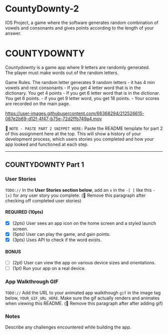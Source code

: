# CountyDownty-2
IOS Project, a game where the software generates random combination of vowels and consonants and gives points according to the length of your answer.
# COUNTYDOWNTY

Countydownty is a game app where 9 letters are randomly generated.  
The player must make words out of the random letters.

Game Rules. 
The random letter generates 9 random letters 
	- it has 4 min vowels and rest consonants 
	- If you get 4 letter word that is in the dictionary. You get 4 points 
	- If you get 6 letter word that is in the dictionar. You get 6 points.
	- if you get 9 letter word, you get 18 points. 
	- Your scores are recorded on the main page. 


https://user-images.githubusercontent.com/66368294/212526615-087e2b69-d12f-4f47-b75e-72d2ffb749a4.mov


📝 `NOTE - PASTE PART 2 SNIPPET HERE:` Paste the README template for part 2 of this assignment here at the top. This will show a history of your development process, which users stories you completed and how your app looked and functioned at each step.

---

## COUNTYDOWNTY Part 1

### User Stories
`TODO://` In the **User Stories section below**, add an `x` in the `-[ ]` like this `- [x]` for any user story you complete. (🚫 Remove this paragraph after checking off completed user stories)

#### REQUIRED (10pts)
- [x] (2pts) User sees an app icon on the home screen and a styled launch screen.
- [x] (5pts) User can play the game, and gain points.
- [x] (3pts) Uses API to check if the word exists.

#### BONUS
- [ ] (2pt) User can view the app on various device sizes and orientations.
- [ ] (1pt) Run your app on a real device.

### App Walkthrough GIF
`TODO://` Add the URL to your animated app walkthough `gif` in the image tag below, `YOUR_GIF_URL_HERE`. Make sure the gif actually renders and animates when viewing this README. (🚫 Remove this paragraph after after adding gif)



### Notes
Describe any challenges encountered while building the app.
